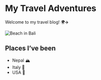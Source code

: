 # My Travel Adventures
Welcome to my travel blog! 🌍✈️

![Beach in Bali](images/3144m.png)

## Places I’ve been
- Nepal 🏔️
- Italy 🍝
- USA 🗽
